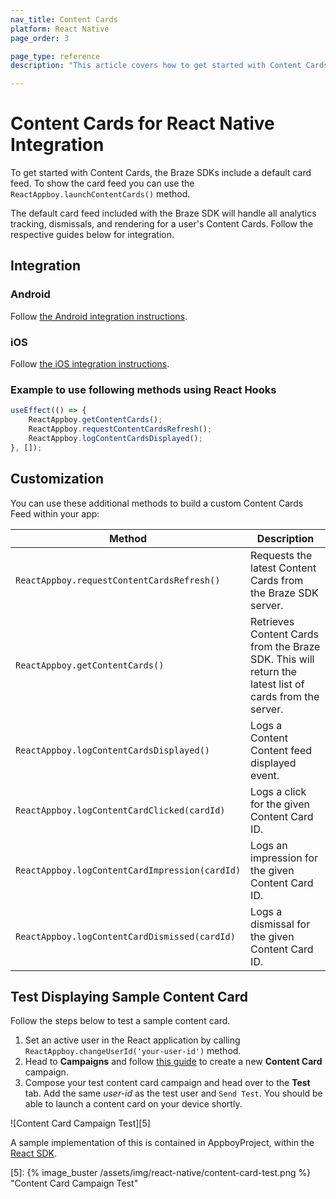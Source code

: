 ```yaml
---
nav_title: Content Cards
platform: React Native
page_order: 3

page_type: reference
description: "This article covers how to get started with Content Cards for React Native apps."

---
```


# Content Cards for React Native Integration

To get started with Content Cards, the Braze SDKs include a default card feed. To show the card feed you can use the `ReactAppboy.launchContentCards()` method.

The default card feed included with the Braze SDK will handle all analytics tracking, dismissals, and rendering for a user's Content Cards. Follow the respective guides below for integration.

## Integration

### Android

Follow [the Android integration instructions][2].

### iOS

Follow [the iOS integration instructions][3].

### Example to use following methods using React Hooks
```javascript
useEffect(() => {
    ReactAppboy.getContentCards();
    ReactAppboy.requestContentCardsRefresh();
    ReactAppboy.logContentCardsDisplayed();
}, []);
``` 

## Customization

You can use these additional methods to build a custom Content Cards Feed within your app:

|Method | Description |
|---|---|
|`ReactAppboy.requestContentCardsRefresh()`|Requests the latest Content Cards from the Braze SDK server.|
|`ReactAppboy.getContentCards()`|Retrieves Content Cards from the Braze SDK. This will return the latest list of cards from the server.|
|`ReactAppboy.logContentCardsDisplayed()`|Logs a Content Content feed displayed event.|
|`ReactAppboy.logContentCardClicked(cardId)`|Logs a click for the given Content Card ID.|
|`ReactAppboy.logContentCardImpression(cardId)`|Logs an impression for the given Content Card ID.|
|`ReactAppboy.logContentCardDismissed(cardId)`|Logs a dismissal for the given Content Card ID.|

## Test Displaying Sample Content Card

Follow the steps below to test a sample content card.

1. Set an active user in the React application by calling `ReactAppboy.changeUserId('your-user-id')` method.
2. Head to **Campaigns** and follow [this guide][4] to create a new **Content Card** campaign.
3. Compose your test content card campaign and head over to the **Test** tab. Add the same *user-id* as the test user and `Send Test`. You should be able to launch a content card on your device shortly.

![Content Card Campaign Test][5]

A sample implementation of this is contained in AppboyProject, within the [React SDK][1].

[1]: https://github.com/Appboy/appboy-react-sdk
[2]: {{site.baseurl}}/developer_guide/platform_integration_guides/android/content_cards/data_models/
[3]: {{site.baseurl}}/developer_guide/platform_integration_guides/ios/content_cards/data_model/
[4]: {{site.baseurl}}user_guide/message_building_by_channel/content_cards/create
[5]: {% image_buster /assets/img/react-native/content-card-test.png %} "Content Card Campaign Test"
